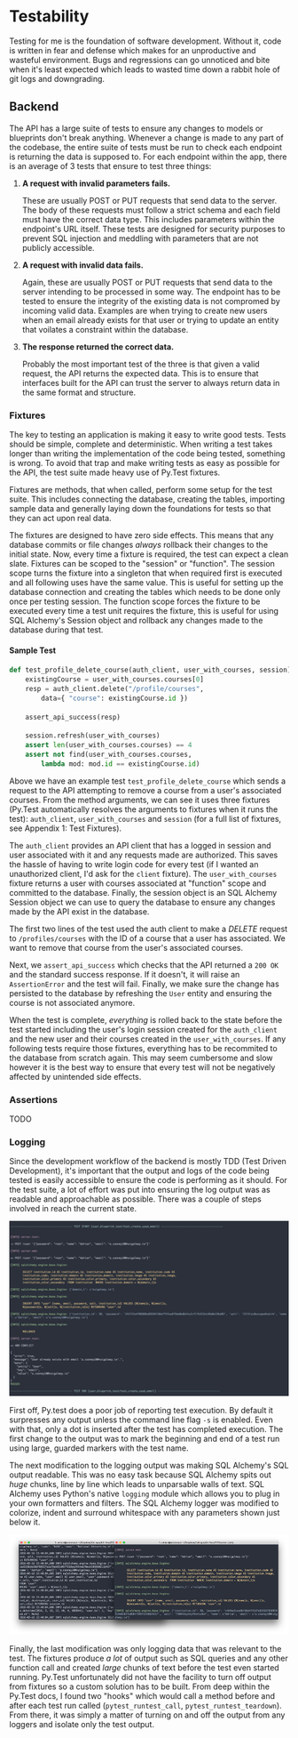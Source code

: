 # Testability
Testing for me is the foundation of software development. Without it, code is written in fear and defense which makes for an unproductive and wasteful environment. Bugs and regressions can go unnoticed and bite when it's least expected which leads to wasted time down a rabbit hole of git logs and downgrading.

## Backend
The API has a large suite of tests to ensure any changes to models or blueprints don't break anything. Whenever a change is made to any part of the codebase, the entire suite of tests must be run to check each endpoint is returning the data is supposed to. For each endpoint within the app, there is an average of 3 tests that ensure to test three things:

1. **A request with invalid parameters fails.**

   These are usually POST or PUT requests that send data to the server. The body of these requests must follow a strict schema and each field must have the correct data type. This includes parameters within the endpoint's URL itself. These tests are designed for security purposes to prevent SQL injection and meddling with parameters that are not publicly accessible. 

2. **A request with invalid data fails.**

   Again, these are usually POST or PUT requests that send data to the server intending to be processed in some way. The endpoint has to be tested to ensure the integrity of the existing data is not compromed by incoming valid data. Examples are when trying to create new users when an email already exists for that user or trying to update an entity that voilates a constraint within the database.

3. **The response returned the correct data.**

   Probably the most important test of the three is that given a valid request, the API returns the expected data. This is to ensure that interfaces built for the API can trust the server to always return data in the same format and structure.

### Fixtures
The key to testing an application is making it easy to write good tests. Tests should be simple, complete and deterministic. When writing a test takes longer than writing the implementation of the code being tested, something is wrong. To avoid that trap and make writing tests as easy as possible for the API, the test suite made heavy use of Py.Test fixtures.

Fixtures are methods, that when called, perform some setup for the test suite. This includes connecting the database, creating the tables, importing sample data and generally laying down the foundations for tests so that they can act upon real data. 

The fixtures are designed to have zero side effects. This means that any database commits or file changes *always* rollback their changes to the initial state. Now, every time a fixture is required, the test can expect a clean slate. Fixtures can be scoped to the "session" or "function". The session scope turns the fixture into a singleton that when required first is executed and all following uses have the same value. This is useful for setting up the database connection and creating the tables which needs to be done only once per testing session. The function scope forces the fixture to be executed every time a test unit requires the fixture, this is useful for using SQL Alchemy's Session object and rollback any changes made to the database during that test.

#### Sample Test

```python
def test_profile_delete_course(auth_client, user_with_courses, session):
    existingCourse = user_with_courses.courses[0]
    resp = auth_client.delete("/profile/courses", 
        data={ "course": existingCourse.id })

    assert_api_success(resp)

    session.refresh(user_with_courses)
    assert len(user_with_courses.courses) == 4
    assert not find(user_with_courses.courses, 
        lambda mod: mod.id == existingCourse.id)
```

Above we have an example test `test_profile_delete_course` which sends a request to the API attempting to remove a course from a user's associated courses. From the method arguments, we can see it uses three fixtures (Py.Test automatically resolves the arguments to fixtures when it runs the test): `auth_client`, `user_with_courses` and `session` (for a full list of fixtures, see Appendix 1: Test Fixtures). 

The `auth_client` provides an API client that has a logged in session and user associated with it and any requests made are authorized. This saves the hassle of having to write login code for every test (if I wanted an unauthorized client, I'd ask for the `client` fixture). The `user_with_courses` fixture returns a user with courses associated at "function" scope and committed to the database. Finally, the session object is an SQL Alchemy Session object we can use to query the database to ensure any changes made by the API exist in the database.

The first two lines of the test used the auth client to make a *DELETE* request to `/profiles/courses` with the ID of a course that a user has associated. We want to remove that course from the user's associated courses.

Next, we `assert_api_success` which checks that the API returned a `200 OK` and the standard success response. If it doesn't, it will raise an `AssertionError` and the test will fail. Finally, we make sure the change has persisted to the database by refreshing the `User` entity and ensuring the course is not associated anymore.

When the test is complete, *everything* is rolled back to the state before the test started including the user's login session created for the `auth_client` and the new user and their courses created in the `user_with_courses`. If any following tests require those fixtures, everything has to be recommited to the database from scratch again. This may seem cumbersome and slow however it is the best way to ensure that every test will not be negatively affected by unintended side effects.

### Assertions
TODO

### Logging
Since the development workflow of the backend is mostly TDD (Test Driven Development), it's important that the output and logs of the code being tested is easily accessible to ensure the code is performing as it should. For the test suite, a lot of effort was put into ensuring the log output was as readable and approachable as possible. There was a couple of steps involved in reach the current state.

![Output of a test run. Notice the highlighted SQL.](assets/test-output.png)

First off, Py.test does a poor job of reporting test execution. By default it surpresses any output unless the command line flag `-s` is enabled. Even with that, only a dot is inserted after the test has completed execution. The first change to the output was to mark the beginning and end of a test run using large, guarded markers with the test name.

The next modification to the logging output was making SQL Alchemy's SQL output readable. This was no easy task because SQL Alchemy spits out *huge* chunks, line by line which leads to unparsable walls of text. SQL Alchemy uses Python's native `logging` module which allows you to plug in your own formatters and filters. The SQL Alchemy logger was modified to colorize, indent and surround whitespace with any parameters shown just below it.

![Unformatted SQL output vs Formatted](assets/SQL-formatted.png)

Finally, the last modification was only logging data that was relevant to the test. The fixtures produce _a lot_ of output such as SQL queries and any other function call and created *large* chunks of text before the test even started running. Py.Test unfortunately did not have the facility to turn off output from fixtures so a custom solution has to be built. From deep within the Py.Test docs, I found two "hooks" which would call a method before and after each test run called (`pytest_runtest_call`, `pytest_runtest_teardown`). From there, it was simply a matter of turning on and off the output from any loggers and isolate only the test output.

